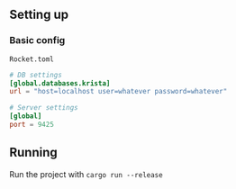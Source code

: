 ## Setting up
### Basic config
```Rocket.toml```
```toml
# DB settings
[global.databases.krista]
url = "host=localhost user=whatever password=whatever"

# Server settings
[global]
port = 9425
```
## Running

Run the project with ```cargo run --release```

